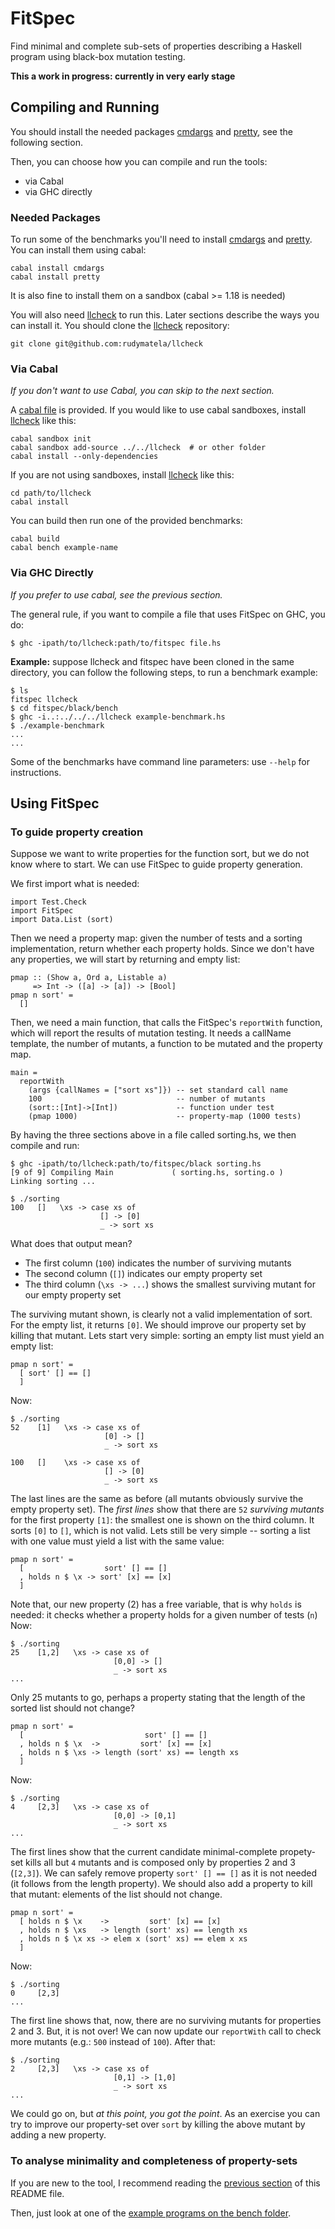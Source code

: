 FitSpec
=======

Find minimal and complete sub-sets of properties
describing a Haskell program
using black-box mutation testing.

**This a work in progress: currently in very early stage**


Compiling and Running
---------------------

You should install the needed packages [cmdargs] and [pretty], see the
following section.

Then, you can choose how you can compile and run the tools:

* via Cabal
* via GHC directly


### Needed Packages

To run some of the benchmarks you'll need to install [cmdargs] and [pretty].
You can install them using cabal:

	cabal install cmdargs
	cabal install pretty


It is also fine to install them on a sandbox (cabal >= 1.18 is needed)

You will also need [llcheck] to run this.
Later sections describe the ways you can install it.
You should clone the [llcheck] repository:

	git clone git@github.com:rudymatela/llcheck


### Via Cabal

*If you don't want to use Cabal, you can skip to the next section.*

A [cabal file] is provided.  If you would like to use cabal sandboxes,
install [llcheck] like this:

	cabal sandbox init
	cabal sandbox add-source ../../llcheck  # or other folder
	cabal install --only-dependencies


If you are not using sandboxes, install [llcheck] like this:

	cd path/to/llcheck
	cabal install


You can build then run one of the provided benchmarks:

	cabal build
	cabal bench example-name


### Via GHC Directly

*If you prefer to use cabal, see the previous section.*

The general rule, if you want to compile a file that uses FitSpec on GHC, you do:

	$ ghc -ipath/to/llcheck:path/to/fitspec file.hs

**Example:** suppose llcheck and fitspec have been cloned in the same
directory, you can follow the following steps, to run a benchmark example:

	$ ls
	fitspec llcheck
	$ cd fitspec/black/bench
	$ ghc -i..:../../../llcheck example-benchmark.hs
	$ ./example-benchmark
	...
	...


Some of the benchmarks have command line parameters:
use `--help` for instructions.


Using FitSpec
-------------

### To guide property creation

Suppose we want to write properties for the function sort,
but we do not know where to start.
We can use FitSpec to guide property generation.


We first import what is needed:

	import Test.Check
	import FitSpec
	import Data.List (sort)


Then we need a property map: given the number of tests and a sorting
implementation, return whether each property holds.  Since we don't have any
properties, we will start by returning and empty list:

	pmap :: (Show a, Ord a, Listable a)
	     => Int -> ([a] -> [a]) -> [Bool]
	pmap n sort' =
	  []


Then, we need a main function, that calls the FitSpec's `reportWith` function,
which will report the results of mutation testing.  It needs a callName
template, the number of mutants, a function to be mutated and the property map.

	main =
	  reportWith
	    (args {callNames = ["sort xs"]}) -- set standard call name
	    100                              -- number of mutants
	    (sort::[Int]->[Int])             -- function under test
	    (pmap 1000)                      -- property-map (1000 tests)


By having the three sections above in a file called sorting.hs,
we then compile and run:

	$ ghc -ipath/to/llcheck:path/to/fitspec/black sorting.hs
	[9 of 9] Compiling Main             ( sorting.hs, sorting.o )
	Linking sorting ...

	$ ./sorting
	100   []   \xs -> case xs of
	                    [] -> [0]
	                    _ -> sort xs

What does that output mean?

* The first column  (`100`)
  indicates the number of surviving mutants
* The second column (`[]`)
  indicates our empty property set
* The third column  (`\xs -> ...`)
  shows the smallest surviving mutant for our empty property set

The surviving mutant shown, is clearly not a valid implementation of sort.  For
the empty list, it returns `[0]`.  We should improve our property set by
killing that mutant.  Lets start very simple: sorting an empty list must yield
an empty list:

	pmap n sort' =
	  [ sort' [] == []
	  ]

Now:

	$ ./sorting
	52    [1]   \xs -> case xs of
	                     [0] -> []
	                     _ -> sort xs

	100   []    \xs -> case xs of
	                     [] -> [0]
	                     _ -> sort xs

The last lines are the same as before (all mutants obviously survive the empty
property set).  The *first lines* show that there are `52` *surviving mutants*
for the first property `[1]`: the smallest one is shown on the third column.
It sorts `[0]` to `[]`, which is not valid.  Lets still be very simple --
sorting a list with one value must yield a list with the same value:

	pmap n sort' =
	  [                  sort' [] == []
	  , holds n $ \x -> sort' [x] == [x]
	  ]

Note that, our new property (2) has a free variable, that is why `holds` is
needed: it checks whether a property holds for a given number of tests (`n`)
Now:

	$ ./sorting
	25    [1,2]   \xs -> case xs of
	                       [0,0] -> []
	                       _ -> sort xs
	...

Only 25 mutants to go, perhaps a property stating that the length of the sorted
list should not change?

	pmap n sort' =
	  [                           sort' [] == []
	  , holds n $ \x  ->         sort' [x] == [x]
	  , holds n $ \xs -> length (sort' xs) == length xs
	  ]

Now:

	$ ./sorting
	4     [2,3]   \xs -> case xs of
	                       [0,0] -> [0,1]
	                       _ -> sort xs
	...

The first lines show that the current candidate minimal-complete propety-set
kills all but `4` mutants and is composed only by properties 2 and 3 (`[2,3]`).
We can safely remove property `sort' [] == []` as it is not needed (it follows
from the length property).  We should also add a property to kill that mutant:
elements of the list should not change.

	pmap n sort' =
	  [ holds n $ \x    ->         sort' [x] == [x]
	  , holds n $ \xs   -> length (sort' xs) == length xs
	  , holds n $ \x xs -> elem x (sort' xs) == elem x xs
	  ]

Now:

	$ ./sorting
	0     [2,3]
	...

The first line shows that, now, there are no surviving mutants for properties 2
and 3.  But, it is not over!  We can now update our `reportWith` call to check
more mutants (e.g.: `500` instead of `100`).  After that:

	$ ./sorting
	2     [2,3]   \xs -> case xs of
	                       [0,1] -> [1,0]
	                       _ -> sort xs
	...

We could go on, but *at this point, you got the point*.  As an exercise you can
try to improve our property-set over `sort` by killing the above mutant by
adding a new property.


### To analyse minimality and completeness of property-sets

If you are new to the tool,
I recommend reading the [previous section](#to-guide-property-creation)
of this README file.

Then, just look at one of the [example programs on the bench folder](bench).




[llcheck]: https://github.com/rudymatela/llcheck
[cmdargs]: https://hackage.haskell.org/package/cmdargs
[pretty]: https://hackage.haskell.org/package/pretty
[cabal file]: fitspec.cabal
